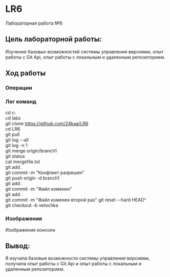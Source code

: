 # LR6
Лабораторная работа №6
## Цель лабораторной работы: 
Изучение базовых возможностей системы управления версиями, опыт работы с Git Api, опыт работы с локальным и удаленным репозиторием.  

## Ход работы

### Операции


### Лог команд 
cd c:  
cd labs  
git clone https://github.com/24kaa/LR6  
cd LR6  
git pull  
git log  --all  
git log -n 1  
git merge origin/branch1  
git status  
cat mergefile.txt  
git add .  
git commit -m "Конфликт разрешен"  
git push origin -d branch1  
git add .  
git commit -m "Файл изменен"  
git add .  
git commit -m "Файл изменен второй раз" 
git reset --hard HEAD^  
git checkout -b vetochka  


### Изображения
Изображение консоли  

## Вывод: 
Я изучила базовые возможности системы управления версиями, получила опыт работы с Git Api и опыт работы с локальным и удаленным репозиторием.  
